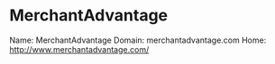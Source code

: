 
# MerchantAdvantage

Name: MerchantAdvantage
Domain: merchantadvantage.com
Home: http://www.merchantadvantage.com/
